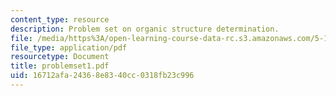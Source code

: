 ```yaml
---
content_type: resource
description: Problem set on organic structure determination.
file: /media/https%3A/open-learning-course-data-rc.s3.amazonaws.com/5-13-organic-chemistry-ii-fall-2003/16712afa24368e8340cc0318fb23c996_problemset1.pdf
file_type: application/pdf
resourcetype: Document
title: problemset1.pdf
uid: 16712afa-2436-8e83-40cc-0318fb23c996
---
```

